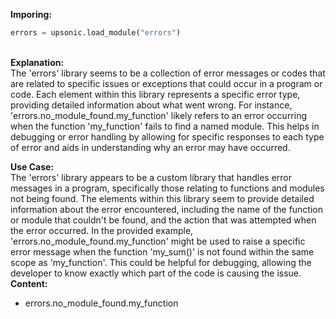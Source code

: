 <b class="custom_code_highlight_green">Imporing:</b><br>
```python
errors = upsonic.load_module("errors")
```
<br><b class="custom_code_highlight_green">Explanation:</b><br>The 'errors' library seems to be a collection of error messages or codes that are related to specific issues or exceptions that could occur in a program or code. Each element within this library represents a specific error type, providing detailed information about what went wrong. For instance, 'errors.no_module_found.my_function' likely refers to an error occurring when the function 'my_function' fails to find a named module. This helps in debugging or error handling by allowing for specific responses to each type of error and aids in understanding why an error may have occurred.

<b class="custom_code_highlight_green">Use Case:</b><br>The 'errors' library appears to be a custom library that handles error messages in a program, specifically those relating to functions and modules not being found. The elements within this library seem to provide detailed information about the error encountered, including the name of the function or module that couldn't be found, and the action that was attempted when the error occurred. In the provided example, 'errors.no_module_found.my_function' might be used to raise a specific error message when the function 'my_sum()' is not found within the same scope as 'my_function'. This could be helpful for debugging, allowing the developer to know exactly which part of the code is causing the issue.
<br><b class="custom_code_highlight_green">Content:</b><br>
  - errors.no_module_found.my_function

